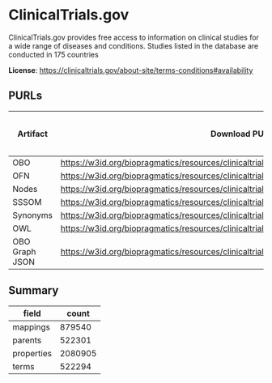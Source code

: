 # ClinicalTrials.gov

ClinicalTrials.gov provides free access to information on clinical studies for a wide range of diseases and conditions. Studies listed in the database are conducted in 175 countries

**License**: https://clinicaltrials.gov/about-site/terms-conditions#availability

## PURLs

| Artifact       | Download PURL                                                                                   | Latest Versioned Download PURL   |
|----------------|-------------------------------------------------------------------------------------------------|----------------------------------|
| OBO            | https://w3id.org/biopragmatics/resources/clinicaltrials/clinicaltrials.obo.gz                   |                                  |
| OFN            | https://w3id.org/biopragmatics/resources/clinicaltrials/clinicaltrials.ofn.gz                   |                                  |
| Nodes          | https://w3id.org/biopragmatics/resources/clinicaltrials/clinicaltrials.tsv                      |                                  |
| SSSOM          | https://w3id.org/biopragmatics/resources/clinicaltrials/clinicaltrials.sssom.tsv                |                                  |
| Synonyms       | https://w3id.org/biopragmatics/resources/clinicaltrials/clinicaltrials.synonyms.synonyms.tsv.gz |                                  |
| OWL            | https://w3id.org/biopragmatics/resources/clinicaltrials/clinicaltrials.owl.gz                   |                                  |
| OBO Graph JSON | https://w3id.org/biopragmatics/resources/clinicaltrials/clinicaltrials.json.gz                  |                                  |

## Summary

| field      |   count |
|------------|---------|
| mappings   |  879540 |
| parents    |  522301 |
| properties | 2080905 |
| terms      |  522294 |
